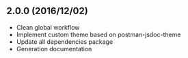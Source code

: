 ## 2.0.0 (2016/12/02)

- Clean global workflow
- Implement custom theme based on postman-jsdoc-theme
- Update all dependencies package
- Generation documentation
